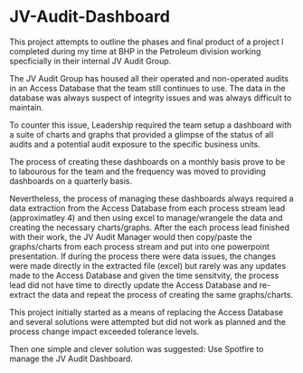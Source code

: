 # JV-Audit-Dashboard

This project attempts to outline the phases and final product of a project I completed during my time at BHP in the Petroleum division working specficially in their internal JV Audit Group.  

The JV Audit Group has housed all their operated and non-operated audits in an Access Database that the team still continues to use.  The data in the database was always suspect of integrity issues and was always difficult to maintain.  

To counter this issue, Leadership required the team setup a dashboard with a suite of charts and graphs that provided a glimpse of the status of all audits and a potential audit exposure to the specific business units.  

The process of creating these dashboards on a monthly basis prove to be to labourous for the team and the frequency was moved to providing dashboards on a quarterly basis.  

Nevertheless, the process of managing these dashboards always required a data extraction from the Access Database from each process stream lead (approximatley 4) and then using excel to manage/wrangele the data and creating the necessary charts/graphs.  After the each process lead finished with their work, the JV Audit Manager would then copy/paste the graphs/charts from each process stream and put into one powerpoint presentation.  If during the process there were data issues, the changes were made directly in the extracted file (excel) but rarely was any updates made to the Access Database and given the time sensitvity, the process lead did not have time to directly update the Access Database and re-extract the data and repeat the process of creating the same graphs/charts.  

This project initially started as a means of replacing the Access Database and several solutions were attempted but did not work as planned and the process change impact exceeded tolerance levels.  

Then one simple and clever solution was suggested:  Use Spotfire to manage the JV Audit Dashboard.  

